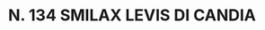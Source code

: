 ---
title: "N. 134 SMILAX LEVIS DI CANDIA"
plant-name: "N. 134"
plant-number: "134"
plant-xml: "/assets/xml/plant134.xml"
plant-img1: "/assets/img/plant134_verso.jpg"
plant-img2: "/assets/img/plant134.jpg"
plant-title: "N. 134 SMILAX LEVIS DI CANDIA"
plant-taxon-link: ""
plant-taxon-content: ""
layout: single-xml
---